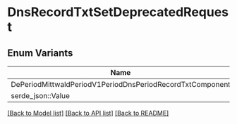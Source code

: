 # DnsRecordTxtSetDeprecatedRequest

## Enum Variants

| Name | Description |
|---- | -----|
| DePeriodMittwaldPeriodV1PeriodDnsPeriodRecordTxtComponent |  |
| serde_json::Value |  |

[[Back to Model list]](../README.md#documentation-for-models) [[Back to API list]](../README.md#documentation-for-api-endpoints) [[Back to README]](../README.md)


